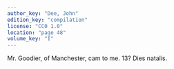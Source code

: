 ```yaml
---
author_key: "Dee, John"
edition_key: "compilation"
license: "CC0 1.0"
location: "page 48"
volume_key: "I"
---
```

Mr. Goodier, of Manchester, cam to me. 13? Dies natalis.
